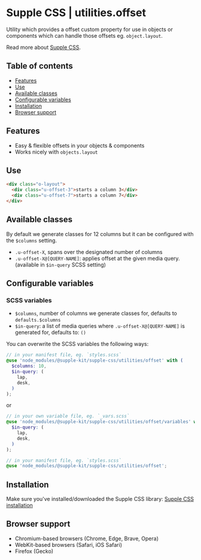 # Supple CSS | utilities.offset

Utility which provides a offset custom property for use in objects or components which can handle those offsets eg. `object.layout`.

Read more about [Supple CSS](https://github.com/supple-css/supple).

## Table of contents

- [Features](#features)
- [Use](#use)
- [Available classes](#available-classes)
- [Configurable variables](#configurable-variables)
- [Installation](#installation)
- [Browser support](#browser-support)

## Features

- Easy & flexible offsets in your objects & components
- Works nicely with `objects.layout`

## Use

```html
<div class="o-layout">
  <div class="u-offset-3">starts a column 3</div>
  <div class="u-offset-7">starts a column 7</div>
</div>
```

## Available classes

By default we generate classes for 12 columns but it can be configured with the `$columns` setting.

- `.u-offset-X`, spans over the designated number of columns
- `.u-offset-X@[QUERY-NAME]`: applies offset at the given media query. (available in `$in-query` SCSS setting)

## Configurable variables

### SCSS variables

- `$columns`, number of columns we generate classes for, defaults to `defaults.$columns`
- `$in-query`: a list of media queries where `.u-offset-X@[QUERY-NAME]` is generated for, defaults to: `()`

You can overwrite the SCSS variables the following ways:

```scss
// in your manifest file, eg. `styles.scss`
@use 'node_modules/@supple-kit/supple-css/utilities/offset' with (
  $columns: 10,
  $in-query: (
    lap,
    desk,
  )
);
```

or

```scss
// in your own variable file, eg. `_vars.scss`
@use 'node_modules/@supple-kit/supple-css/utilities/offset/variables' with (
  $in-query: (
    lap,
    desk,
  )
);

// in your manifest file, eg. `styles.scss`
@use 'node_modules/@supple-kit/supple-css/utilities/offset';
```

## Installation

Make sure you've installed/downloaded the Supple CSS library: [Supple CSS installation](../../#installation)

## Browser support

- Chromium-based browsers (Chrome, Edge, Brave, Opera)
- WebKit-based browsers (Safari, iOS Safari)
- Firefox (Gecko)
